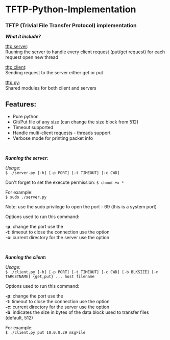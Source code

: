 # TFTP-Python-Implementation
### TFTP (Trivial File Transfer Protocol) implementation

***What it include?***


[tftp server](https://github.com/kamalaweenat/tftp-python-implemention/blob/main/server.py): <br>Ruuning the server to handle every client request (put/get request)
for each request open new thread<br>

[tftp client](https://github.com/kamalaweenat/tftp-python-implemention/blob/main/client.py): <br>Sending request to the server either get or put<br>

[tftp.py](https://github.com/kamalaweenat/tftp-python-implemention/blob/main/tftp.py): <br>Shared modules for both client and servers<br>


## Features:
* Pure python
* Git/Put file of any size (can change the size block from 512)
* Timeout supported
* Handle multi-client requests - threads support
* Verbose mode for printing packet info

<br>

***Running the server:***

*Usage:*<br>
`$ ./server.py [-h] [-p PORT] [-t TIMEOUT] [-c CWD]`

Don't forget to set the execute permission: `$ chmod +x *` <br>

For example:<br>
`$ sudo ./server.py`

Note: use the sudo privilege to open the port - 69 (this is a system port)

Options used to run this command:

**-p**: change the port use the <br>
**-t**: timeout to close the connection use the option<br>
**-c**: current directory for the server use the option <br>

<br>

***Running the client:***

*Usage:*<br>
`$ ./client.py [-h] [-p PORT] [-t TIMEOUT] [-c CWD] [-b BLKSIZE] [-n TARGETNAME] {get,put} ... host filename`

Options used to run this command:

**-p**: change the port use the <br>
**-t**: timeout to close the connection use the option<br>
**-c**: current directory for the server use the option <br>
**-b**: indicates the size in bytes of the data block used to transfer files (default, 512) <br>

For example:<br>
`$ ./client.py put 10.0.0.29 msgFile`




